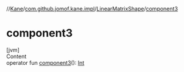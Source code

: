 //[Kane](../../index.md)/[com.github.jomof.kane.impl](../index.md)/[LinearMatrixShape](index.md)/[component3](component3.md)



# component3  
[jvm]  
Content  
operator fun [component3](component3.md)(): [Int](https://kotlinlang.org/api/latest/jvm/stdlib/kotlin/-int/index.html)  



